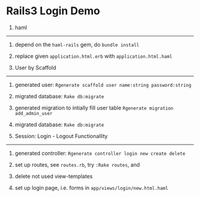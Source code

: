 
Rails3 Login Demo
=================

1. haml
-------

1. depend on the `haml-rails` gem, do `bundle install`

2. replace given `application.html.erb` with `application.html.haml`


2. User by Scaffold
--------------------

1. generated user: `Rgenerate scaffold user name:string password:string`

2. migrated database: `Rake db:migrate`

3. generated migration to intially fill user table `Rgenerate migration add_admin_user`

4. migrated database: `Rake db:migrate`


3. Session: Login - Logout Functionallity
-----------------------------------------

1. generated controller: `Rgenerate controller login new create delete`

2. set up routes, see `routes.rb`, try `:Rake routes`, and

3. delete not used view-templates

4. set up login page, i.e. forms in `app/views/login/new.html.haml`
